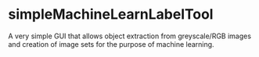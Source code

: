 # simpleMachineLearnLabelTool
A very simple GUI that allows object extraction from greyscale/RGB images and creation of image sets for the purpose of machine learning.
